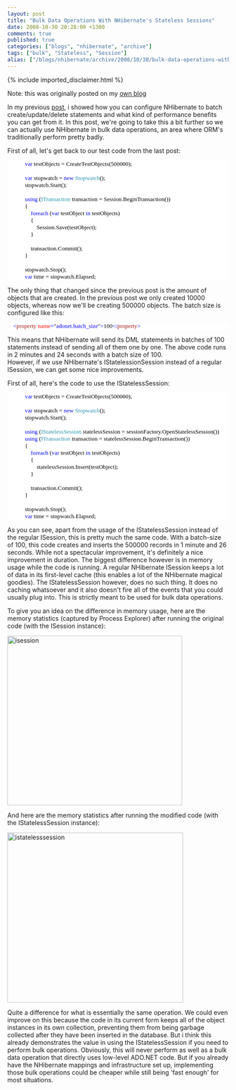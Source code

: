 ```yaml
---
layout: post
title: "Bulk Data Operations With NHibernate's Stateless Sessions"
date: 2008-10-30 20:28:00 +1300
comments: true
published: true
categories: ["blogs", "nhibernate", "archive"]
tags: ["bulk", "Stateless", "Session"]
alias: ["/blogs/nhibernate/archive/2008/10/30/bulk-data-operations-with-nhibernate-s-stateless-sessions.aspx"]
---
```

<!-- more -->
{% include imported_disclaimer.html %}
<p>Note: this was originally posted on my <a target="_blank" href="http://davybrion.com/blog/2008/10/bulk-data-operations-with-nhibernates-stateless-sessions/">own blog</a></p>
<p>In my previous <a href="http://davybrion.com/blog/2008/10/batching-nhibernates-dm-statements/">post</a>, i showed how you can configure NHibernate to batch create/update/delete statements and what kind of performance benefits you can get from it.  In this post, we're going to take this a bit further so we can actually use NHibernate in bulk data operations, an area where ORM's traditionally perform pretty badly.
</p>
<p>
First of all, let's get back to our test code from the last post:
<code>
</code></p>
<div style="font-family: Consolas; font-size: 10pt; color: black; background: white;">
<p style="margin: 0px;">&nbsp;&nbsp;&nbsp; &nbsp;&nbsp;&nbsp; &nbsp;&nbsp;&nbsp; <span style="color: blue;">var</span> testObjects = CreateTestObjects(500000);</p>
<p style="margin: 0px;">&nbsp;</p>
<p style="margin: 0px;">&nbsp;&nbsp;&nbsp; &nbsp;&nbsp;&nbsp; &nbsp;&nbsp;&nbsp; <span style="color: blue;">var</span> stopwatch = <span style="color: blue;">new</span> <span style="color: #2b91af;">Stopwatch</span>();</p>
<p style="margin: 0px;">&nbsp;&nbsp;&nbsp; &nbsp;&nbsp;&nbsp; &nbsp;&nbsp;&nbsp; stopwatch.Start();</p>
<p style="margin: 0px;">&nbsp;</p>
<p style="margin: 0px;">&nbsp;&nbsp;&nbsp; &nbsp;&nbsp;&nbsp; &nbsp;&nbsp;&nbsp; <span style="color: blue;">using</span> (<span style="color: #2b91af;">ITransaction</span> transaction = Session.BeginTransaction())</p>
<p style="margin: 0px;">&nbsp;&nbsp;&nbsp; &nbsp;&nbsp;&nbsp; &nbsp;&nbsp;&nbsp; {</p>
<p style="margin: 0px;">&nbsp;&nbsp;&nbsp; &nbsp;&nbsp;&nbsp; &nbsp;&nbsp;&nbsp; &nbsp;&nbsp;&nbsp; <span style="color: blue;">foreach</span> (<span style="color: blue;">var</span> testObject <span style="color: blue;">in</span> testObjects)</p>
<p style="margin: 0px;">&nbsp;&nbsp;&nbsp; &nbsp;&nbsp;&nbsp; &nbsp;&nbsp;&nbsp; &nbsp;&nbsp;&nbsp; {</p>
<p style="margin: 0px;">&nbsp;&nbsp;&nbsp; &nbsp;&nbsp;&nbsp; &nbsp;&nbsp;&nbsp; &nbsp;&nbsp;&nbsp; &nbsp;&nbsp;&nbsp; Session.Save(testObject);</p>
<p style="margin: 0px;">&nbsp;&nbsp;&nbsp; &nbsp;&nbsp;&nbsp; &nbsp;&nbsp;&nbsp; &nbsp;&nbsp;&nbsp; }</p>
<p style="margin: 0px;">&nbsp;</p>
<p style="margin: 0px;">&nbsp;&nbsp;&nbsp; &nbsp;&nbsp;&nbsp; &nbsp;&nbsp;&nbsp; &nbsp;&nbsp;&nbsp; transaction.Commit();</p>
<p style="margin: 0px;">&nbsp;&nbsp;&nbsp; &nbsp;&nbsp;&nbsp; &nbsp;&nbsp;&nbsp; }</p>
<p style="margin: 0px;">&nbsp;</p>
<p style="margin: 0px;">&nbsp;&nbsp;&nbsp; &nbsp;&nbsp;&nbsp; &nbsp;&nbsp;&nbsp; stopwatch.Stop();</p>
<p style="margin: 0px;">&nbsp;&nbsp;&nbsp; &nbsp;&nbsp;&nbsp; &nbsp;&nbsp;&nbsp; <span style="color: blue;">var</span> time = stopwatch.Elapsed;</p>
</div>
<p>

The only thing that changed since the previous post is the amount of objects that are created. In the previous post we only created 10000 objects, whereas now we'll be creating 500000 objects.
The batch size is configured like this:
<code>
</code></p>
<div style="font-family: Consolas; font-size: 10pt; color: black; background: white;">
<p style="margin: 0px;"><span style="color: blue;">&nbsp; &nbsp; &lt;</span><span style="color: #a31515;">property</span><span style="color: blue;"> </span><span style="color: red;">name</span><span style="color: blue;">=</span>"<span style="color: blue;">adonet.batch_size</span>"<span style="color: blue;">&gt;</span>100<span style="color: blue;">&lt;/</span><span style="color: #a31515;">property</span><span style="color: blue;">&gt;</span></p>
</div>
<p>

This means that NHibernate will send its DML statements in batches of 100 statements instead of sending all of them one by one.  The above code runs in 2 minutes and 24 seconds with a batch size of 100.  
However, if we use NHibernate's IStatelessionSession instead of a regular ISession, we can get some nice improvements. </p>
<p>First of all, here's the code to use the IStatelessSession:
<code>
</code></p>
<div style="font-family: Consolas; font-size: 10pt; color: black; background: white;">
<p style="margin: 0px;">&nbsp;&nbsp;&nbsp; &nbsp;&nbsp;&nbsp; &nbsp;&nbsp;&nbsp; <span style="color: blue;">var</span> testObjects = CreateTestObjects(500000);</p>
<p style="margin: 0px;">&nbsp;</p>
<p style="margin: 0px;">&nbsp;&nbsp;&nbsp; &nbsp;&nbsp;&nbsp; &nbsp;&nbsp;&nbsp; <span style="color: blue;">var</span> stopwatch = <span style="color: blue;">new</span> <span style="color: #2b91af;">Stopwatch</span>();</p>
<p style="margin: 0px;">&nbsp;&nbsp;&nbsp; &nbsp;&nbsp;&nbsp; &nbsp;&nbsp;&nbsp; stopwatch.Start();</p>
<p style="margin: 0px;">&nbsp;</p>
<p style="margin: 0px;">&nbsp;&nbsp;&nbsp; &nbsp;&nbsp;&nbsp; &nbsp;&nbsp;&nbsp; <span style="color: blue;">using</span> (<span style="color: #2b91af;">IStatelessSession</span> statelessSession = sessionFactory.OpenStatelessSession())</p>
<p style="margin: 0px;">&nbsp;&nbsp;&nbsp; &nbsp;&nbsp;&nbsp; &nbsp;&nbsp;&nbsp; <span style="color: blue;">using</span> (<span style="color: #2b91af;">ITransaction</span> transaction = statelessSession.BeginTransaction())</p>
<p style="margin: 0px;">&nbsp;&nbsp;&nbsp; &nbsp;&nbsp;&nbsp; &nbsp;&nbsp;&nbsp; {</p>
<p style="margin: 0px;">&nbsp;&nbsp;&nbsp; &nbsp;&nbsp;&nbsp; &nbsp;&nbsp;&nbsp; &nbsp;&nbsp;&nbsp; <span style="color: blue;">foreach</span> (<span style="color: blue;">var</span> testObject <span style="color: blue;">in</span> testObjects)</p>
<p style="margin: 0px;">&nbsp;&nbsp;&nbsp; &nbsp;&nbsp;&nbsp; &nbsp;&nbsp;&nbsp; &nbsp;&nbsp;&nbsp; {</p>
<p style="margin: 0px;">&nbsp;&nbsp;&nbsp; &nbsp;&nbsp;&nbsp; &nbsp;&nbsp;&nbsp; &nbsp;&nbsp;&nbsp; &nbsp;&nbsp;&nbsp; statelessSession.Insert(testObject);</p>
<p style="margin: 0px;">&nbsp;&nbsp;&nbsp; &nbsp;&nbsp;&nbsp; &nbsp;&nbsp;&nbsp; &nbsp;&nbsp;&nbsp; }</p>
<p style="margin: 0px;">&nbsp;</p>
<p style="margin: 0px;">&nbsp;&nbsp;&nbsp; &nbsp;&nbsp;&nbsp; &nbsp;&nbsp;&nbsp; &nbsp;&nbsp;&nbsp; transaction.Commit();</p>
<p style="margin: 0px;">&nbsp;&nbsp;&nbsp; &nbsp;&nbsp;&nbsp; &nbsp;&nbsp;&nbsp; }</p>
<p style="margin: 0px;">&nbsp;</p>
<p style="margin: 0px;">&nbsp;&nbsp;&nbsp; &nbsp;&nbsp;&nbsp; &nbsp;&nbsp;&nbsp; stopwatch.Stop();</p>
<p style="margin: 0px;">&nbsp;&nbsp;&nbsp; &nbsp;&nbsp;&nbsp; &nbsp;&nbsp;&nbsp; <span style="color: blue;">var</span> time = stopwatch.Elapsed;</p>
</div>
<p>

As you can see, apart from the usage of the IStatelessSession instead of the regular ISession, this is pretty much the same code.
With a batch-size of 100, this code creates and inserts the 500000 records in 1 minute and 26 seconds.  While not a spectacular improvement, it's definitely a nice improvement in duration.
The biggest difference however is in memory usage while the code is running. A regular NHibernate ISession keeps a lot of data in its first-level cache (this enables a lot of the NHibernate magical goodies).  The IStatelessSession however, does no such thing.  It does no caching whatsoever and it also doesn't fire all of the events that you could usually plug into.  This is strictly meant to be used for bulk data operations.
</p>
<p>
To give you an idea on the difference in memory usage, here are the memory statistics (captured by Process Explorer) after running the original code (with the ISession instance):
</p>
<p><a href="http://davybrion.com/blog/wp-content/uploads/2008/10/isession.png"><img src="http://davybrion.com/blog/wp-content/uploads/2008/10/isession.png" title="isession" class="alignnone size-full wp-image-551" height="385" width="398" /></a></p>
<p>
And here are the memory statistics after running the modified code (with the IStatelessSession instance):</p>
<p>
<a href="http://davybrion.com/blog/wp-content/uploads/2008/10/istatelesssession.png"><img src="http://davybrion.com/blog/wp-content/uploads/2008/10/istatelesssession.png" title="istatelesssession" class="alignnone size-full wp-image-552" height="386" width="400" /></a></p>
<p>Quite a difference for what is essentially the same operation.  We could even improve on this because the code in its current form keeps all of the object instances in its own collection, preventing them from being garbage collected after they have been inserted in the database.  But i think this already demonstrates the value in using the IStatelessSession if you need to perform bulk operations.
Obviously, this will never perform as well as a bulk data operation that directly uses low-level ADO.NET code.  But if you already have the NHibernate mappings and infrastructure set up, implementing those bulk operations could be cheaper while still being 'fast enough' for most situations.</p>
